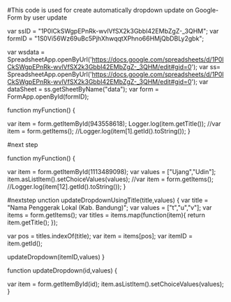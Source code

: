 

#This code is used for create automatically dropdown update on Google-Form by user update


var ssID = "1P0lCkSWgpEPnRk-wvlVfSX2k3GbbI42EMbZgZ-_3QHM";
var formID = "1S0Vi56Wz69uBc5PjhXhwqqtXPhno66HMjQbDBLy2gbk";


var wsdata = SpreadsheetApp.openByUrl('https://docs.google.com/spreadsheets/d/1P0lCkSWgpEPnRk-wvlVfSX2k3GbbI42EMbZgZ-_3QHM/edit#gid=0');
  var ss= SpreadsheetApp.openByUrl('https://docs.google.com/spreadsheets/d/1P0lCkSWgpEPnRk-wvlVfSX2k3GbbI42EMbZgZ-_3QHM/edit#gid=0');
  var dataSheet = ss.getSheetByName("data");
var form = FormApp.openById(formID);



function myFunction() {
  
  var item = form.getItemById(943558618);
  Logger.log(item.getTitle());
  //var item = form.getItems();
  //Logger.log(item[1].getId().toString());
}

#next step

function myFunction() {
  
  var item = form.getItemById(1113489098);
  var values = ["Ujang","Udin"];
  item.asListItem().setChoiceValues(values);
  //var item = form.getItems();
  //Logger.log(item[12].getId().toString());
}

#nextstep
unction updateDropdownUsingTitle(title,values) {
  var title = "Nama Penggerak Lokal (Kab. Bandung)";
  var values = ["t","u","v"];
  var items = form.getItems();
  var titles = items.map(function(item){
    return item.getTitle();
  });

  var pos = titles.indexOf(title);
  var item = items[pos];
  var itemID = item.getId();

  
  updateDropdown(itemID,values)
}


function updateDropdown(id,values) {
  
  var item = form.getItemById(id);
  item.asListItem().setChoiceValues(values);
}
